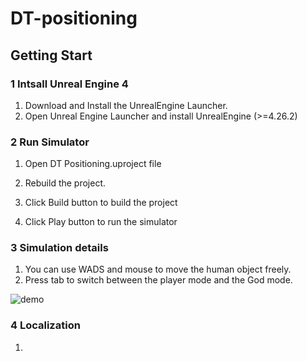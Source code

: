 # DT-positioning
## Getting Start
### 1 Intsall Unreal Engine 4
1. Download and Install the UnrealEngine Launcher.
2. Open Unreal Engine Launcher and install UnrealEngine (>=4.26.2)
### 2 Run Simulator
1. Open DT Positioning.uproject file

2. Rebuild the project. 

3. Click Build button to build the project

4. Click Play button to run the simulator
### 3 Simulation details
1. You can use WADS and mouse to move the human object freely. 
2. Press tab to switch between the player mode and the God mode.
   
![demo](indoor_DNT_gif_new.gif)

### 4 Localization
1. 
